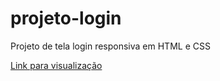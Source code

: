 # projeto-login
 Projeto de tela login responsiva em HTML e CSS

 <a href="https://emanoel-ferreira-ls.github.io/projeto-login/">Link para visualização</a>
